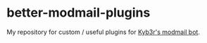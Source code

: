 # better-modmail-plugins
My repository for custom / useful plugins for [Kyb3r's modmail bot](https://github.com/kyb3r/modmail).
